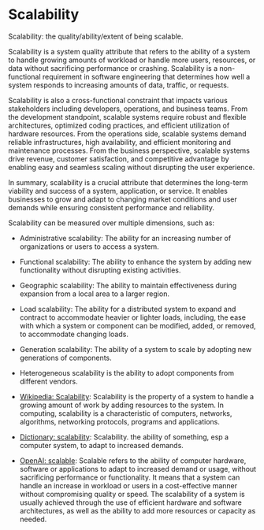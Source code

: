 # Scalability

Scalability: the quality/ability/extent of being scalable.

<span data-chatgpt-prompt="explain scalability (system quality attribute, cross-functional constraint, non-functional requirement)">Scalability is a system quality attribute that refers to the ability of a system to handle growing amounts of workload or handle more users, resources, or data without sacrificing performance or crashing. Scalability is a non-functional requirement in software engineering that determines how well a system responds to increasing amounts of data, traffic, or requests.

Scalability is also a cross-functional constraint that impacts various stakeholders including developers, operations, and business teams. From the development standpoint, scalable systems require robust and flexible architectures, optimized coding practices, and efficient utilization of hardware resources. From the operations side, scalable systems demand reliable infrastructures, high availability, and efficient monitoring and maintenance processes. From the business perspective, scalable systems drive revenue, customer satisfaction, and competitive advantage by enabling easy and seamless scaling without disrupting the user experience.

In summary, scalability is a crucial attribute that determines the long-term viability and success of a system, application, or service. It enables businesses to grow and adapt to changing market conditions and user demands while ensuring consistent performance and reliability.</span>

Scalability can be measured over multiple dimensions, such as:

* Administrative scalability: The ability for an increasing number of organizations or users to access a system.
  
* Functional scalability: The ability to enhance the system by adding new functionality without disrupting existing  activities.

* Geographic scalability: The ability to maintain effectiveness during expansion from a local area to a larger region.

* Load scalability: The ability for a distributed system to expand and contract to accommodate heavier or lighter loads, including, the ease with which a system or component can be modified, added, or removed, to accommodate changing loads.

* Generation scalability: The ability of a system to scale by adopting new generations of components.

* Heterogeneous scalability is the ability to adopt components from different vendors.


* [Wikipedia: Scalability](https://wikipedia.org/wiki/Scalability): Scalability is the property of a system to handle a growing amount of work by adding resources to the system. In computing, scalability is a characteristic of computers, networks, algorithms, networking protocols, programs and applications. 
  
* [Dictionary: scalability](https://www.dictionary.com/browse/scalability): Scalability. the ability of something, esp a computer system, to adapt to increased demands.

* [OpenAI: scalable](https:://openai.com): <span data-chatgpt-prompt="define scalable (computers and software)">Scalable refers to the ability of computer hardware, software or applications to adapt to increased demand or usage, without sacrificing performance or functionality. It means that a system can handle an increase in workload or users in a cost-effective manner without compromising quality or speed. The scalability of a system is usually achieved through the use of efficient hardware and software architectures, as well as the ability to add more resources or capacity as needed.</span>

